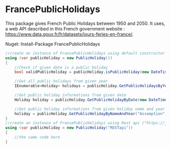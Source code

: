# FrancePublicHolidays 
This package gives French Public Holidays between 1950 and 2050.
It uses, a web API described in this French government website :  https://www.data.gouv.fr/fr/datasets/jours-feries-en-france/.

Nuget: Install-Package FrancePublicHolidays 

```C#
//create an instance of FrancePublicHolidays using default constructor (call static api file)
using (var publicHoliday = new PublicHoliday())
{
    //Check if given date is a public holiday 
    bool validPublicHoliday = publicHoliday.isPublicHoliday(new DateTime(2019, 12, 25));

    //Get all public holidays from given year
    IEnumerable<Holiday> holidays = publicHoliday.GetPublicHolidaysByYear(2019);

    //Get public holiday informations from given date
    Holiday holiday = publicHoliday.GetPublicHolidayByDate(new DateTime(1995, 05, 01));

    //Get public holiday informations from given holiday name and year
    holiday = publicHoliday.GetPublicHolidayByNameAndYear("Assomption", 2015);
}
//create an instance of FrancePublicHolidays using Rest api ("https://jours-feries-france.antoine-augusti.fr/api/")
using (var publicHoliday = new PublicHoliday("RESTapi"))
{
    //the same code here 
}

```
